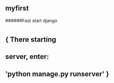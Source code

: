 ## myfirst

######Fast start django


# 
### 
## { There starting 
##    server, enter: 
##     'python manage.py runserver' }
#    